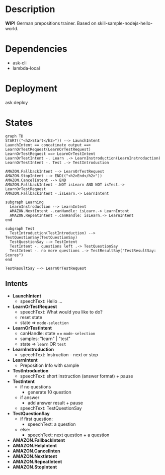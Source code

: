 # Description

<strong>WIP!</strong>
German prepositions trainer.
Based on skill-sample-nodejs-hello-world.

# Dependencies

- ask-cli
- lambda-local

# Deployment
ask deploy

# States

```mermaid
graph TD
START(("<h2>Start</h2>")) --> LaunchIntent
LaunchIntent == concatinate output ==> LearnOrTestRequest(LearnOrTestRequest)
LearnOrTestRequest ==> LearnOrTestIntent
LearnOrTestIntent -. Learn .-> LearnInstroduction(LearnInstroduction)
LearnOrTestIntent -. Test .-> TestIntroduction

AMAZON.FallbackIntent --> LearnOrTestRequest
AMAZON.StopIntent --> END(("<h2>End</h2>"))
AMAZON.CancelIntent --> END
AMAZON.FallbackIntent -.NOT isLearn AND NOT isTest.-> LearnOrTestRequest
AMAZON.FallbackIntent -.isLearn.-> LearnIntent

subgraph Learning
  LearnInstroduction --> LearnIntent
  AMAZON.NextIntent -.canHandle: isLearn.-> LearnIntent
  AMAZON.RepeatIntent -.canHandle: isLearn.-> LearnIntent
end

subgraph Test
  TestIntroduction(TestIntroduction) --> TestQuestionSay(TestQuestionSay)
  TestQuestionSay --> TestIntent
  TestIntent -. questions left .-> TestQuestionSay
  TestIntent -. no more questions .-> TestResultSay("TestResultSay: Scores")
end

TestResultSay --> LearnOrTestRequest

```

## Intents

- **LaunchIntent**
  - speechText: Hello ...
- **LearnOrTestRequest**
  - speechText: What would you like to do?
  - reset state
  - state => `mode-selection`
- **LearnOrTestIntent**
  - canHandle: state == `mode-selection`
  - samples: "learn" | "test"
  - state => `learn` OR `test`
- **LearnInstroduction**
  - speechText: Instruction - next or stop
- **LearnIntent**
  - Preposition Info with sample
- **TestIntroduction**
  - speechText:  short instruction (answer format) + pause
- **TestIntent**
  - if no questions
    - generate 10 question
  - if answer
    - add answer result + pause
  - speechText: TestQuestionSay
- **TestQuestionSay**
    - if first question:
      - speechText: a question
    - else:
      - speechText: next question + a question
- **AMAZON.FallbackIntent**
- **AMAZON.HelpIntent**
- **AMAZON.CancelInten**
- **AMAZON.NextIntent**
- **AMAZON.RepeatIntent**
- **AMAZON.StopIntent**


